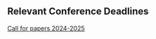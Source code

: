 ## Relevant Conference Deadlines

[Call for papers 2024-2025](https://docs.google.com/document/d/1z-6J81cBIzqjxgXlSwpAOXL9v60G79fTsFZLuwIXruU/edit)
